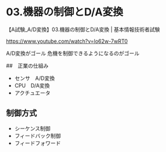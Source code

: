 # 03.機器の制御とD/A変換

【A試験_A/D変換】03.機器の制御とD/A変換 | 基本情報技術者試験

https://www.youtube.com/watch?v=lo62w-7wRT0

A/D変換がゴール
危機を制御できるようになるのがゴール

##　正業の仕組み
* センサ　A/D変換
* CPU　D/A変換
* アクチュエータ


## 制御方式
+ シーケンス制御
+ フィードバック制御
+ フィードフォワード